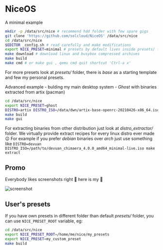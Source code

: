 # NiceOS

A minimal example

```bash
mkdir -p /data/src/nice # recommend hdd folder with few spare gigs
git clone 'https://github.com/solcloud/NiceOS' /data/src/nice
cd /data/src/nice
$EDITOR _config.sh # read carefully and make modifications
export NICE_PRESET=minimal # presets by default lives inside presets/ folder
make download # download linux and busybox compressed archives
make build
make cmd # or make gui , qemu cmd quit shortcut 'Ctrl-a x'
```

For more presets look at _presets/_ folder, there is _base_ as a starting template and few my personal presets.

Advanced example - bulding my main desktop system - _Ghost_ with binaries extracted from artix (pacman)

```bash
cd /data/src/nice
export NICE_PRESET=ghost
DISTRO=artix DISTRO_ISO=/data/dwn/artix-base-openrc-20210426-x86_64.iso make extract
make build
make gui
```

For extracting binaries from other distribution just look at _distro_extractor/_ folder. We virtually provide extract recipes for every linux distro ever made 😉 For example if you prefer _debian_ binaries over _arch_ just use something like `DISTRO=devuan DISTRO_ISO=/path/to/devuan_chimaera_4.0.0_amd64_minimal-live.iso make extract`

## Promo
Everybody likes screenshots right 🙂 here is my 👻

![screenshot](https://user-images.githubusercontent.com/74121353/145203880-60802202-f278-46cc-bf20-7b0189b25b97.png)

## User's presets

If you have own presets in different folder than default _presets/_ folder, you can use `NICE_PRESET_ROOT` variable, eg:

```bash
cd /data/src/nice
export NICE_PRESET_ROOT=/home/me/nice/my_presets
export NICE_PRESET=my_custom_preset
make build
```
